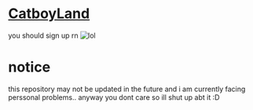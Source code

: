 # [CatboyLand](https://9bv5rttd-3000.use.devtunnels.ms/)
you should sign up rn
![lol](https://media.tenor.com/6aihM-oGeKwAAAAC/omori-omocat.gif)

# notice
this repository may not be updated in the future and i am currently facing perssonal problems.. anyway you dont care so ill shut up abt it :D